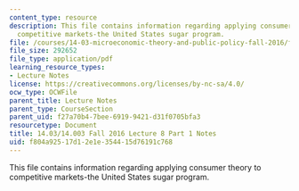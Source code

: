```yaml
---
content_type: resource
description: This file contains information regarding applying consumer theory to
  competitive markets-the United States sugar program.
file: /courses/14-03-microeconomic-theory-and-public-policy-fall-2016/f804a92517d12e1e354415d76191c768_MIT14_03F16_lec8Part1.pdf
file_size: 292652
file_type: application/pdf
learning_resource_types:
- Lecture Notes
license: https://creativecommons.org/licenses/by-nc-sa/4.0/
ocw_type: OCWFile
parent_title: Lecture Notes
parent_type: CourseSection
parent_uid: f27a70b4-7bee-6919-9421-d31f0705bfa3
resourcetype: Document
title: 14.03/14.003 Fall 2016 Lecture 8 Part 1 Notes
uid: f804a925-17d1-2e1e-3544-15d76191c768
---
```

This file contains information regarding applying consumer theory to competitive markets-the United States sugar program.